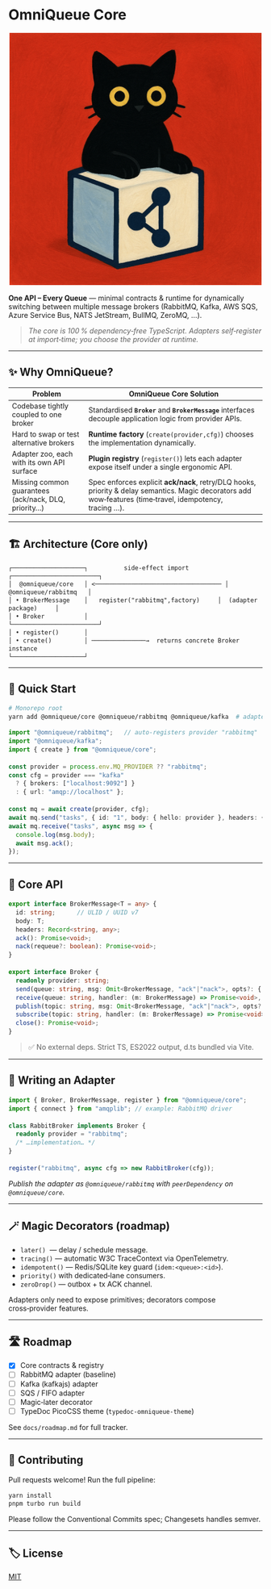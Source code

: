 # OmniQueue Core

<p align="center">
  <img width="500" height="auto" src="./omniqueue_core_logo.png" alt="OmniQueue Core logo" />
</p>


**One API – Every Queue** — minimal contracts & runtime for dynamically switching between multiple message brokers (RabbitMQ, Kafka, AWS SQS, Azure Service Bus, NATS JetStream, BullMQ, ZeroMQ, …).

> *The core is 100 % dependency‑free TypeScript. Adapters self‑register at import‑time; you choose the provider at runtime.*

---

## ✨ Why OmniQueue?

| Problem                                              | OmniQueue Core Solution                                                                                                                                    |
| ---------------------------------------------------- | ---------------------------------------------------------------------------------------------------------------------------------------------------------- |
| Codebase tightly coupled to one broker               | Standardised **`Broker`** and **`BrokerMessage`** interfaces decouple application logic from provider APIs.                                                |
| Hard to swap or test alternative brokers             | **Runtime factory** (`create(provider,cfg)`) chooses the implementation dynamically.                                                                       |
| Adapter zoo, each with its own API surface           | **Plugin registry** (`register()`) lets each adapter expose itself under a single ergonomic API.                                                           |
| Missing common guarantees (ack/nack, DLQ, priority…) | Spec enforces explicit **ack/nack**, retry/DLQ hooks, priority & delay semantics. Magic decorators add wow‑features (time‑travel, idempotency, tracing …). |

---

## 🏗️ Architecture (Core only)

```
┌────────────────────┐          side‑effect import          ┌────────────────────────┐
│  @omniqueue/core   │ <─────────────────────────────────── │  @omniqueue/rabbitmq   │
│ • BrokerMessage    │   register("rabbitmq",factory)     │  (adapter package)     │
│ • Broker           │                                       └────────────────────────┘
│ • register()       │
│ • create()         │ ───────────────→  returns concrete Broker instance
└────────────────────┘
```

---

## 🚀 Quick Start

```bash
# Monorepo root
yarn add @omniqueue/core @omniqueue/rabbitmq @omniqueue/kafka  # adapters are peer‑dep
```

```ts
import "@omniqueue/rabbitmq";   // auto‑registers provider "rabbitmq"
import "@omniqueue/kafka";
import { create } from "@omniqueue/core";

const provider = process.env.MQ_PROVIDER ?? "rabbitmq";
const cfg = provider === "kafka"
  ? { brokers: ["localhost:9092"] }
  : { url: "amqp://localhost" };

const mq = await create(provider, cfg);
await mq.send("tasks", { id: "1", body: { hello: provider }, headers: {} });
await mq.receive("tasks", async msg => {
  console.log(msg.body);
  await msg.ack();
});
```

---

## 📝 Core API

```ts
export interface BrokerMessage<T = any> {
  id: string;      // ULID / UUID v7
  body: T;
  headers: Record<string, any>;
  ack(): Promise<void>;
  nack(requeue?: boolean): Promise<void>;
}

export interface Broker {
  readonly provider: string;
  send(queue: string, msg: Omit<BrokerMessage, "ack"|"nack">, opts?: { prio?:number }): Promise<void>;
  receive(queue: string, handler: (m: BrokerMessage) => Promise<void>, opts?: { prio?:number }): Promise<void>;
  publish(topic: string, msg: Omit<BrokerMessage, "ack"|"nack">, opts?: { prio?:number }): Promise<void>;
  subscribe(topic: string, handler: (m: BrokerMessage) => Promise<void>, opts?: { prio?:number }): Promise<void>;
  close(): Promise<void>;
}
```

> ✅ No external deps. Strict TS, ES2022 output, d.ts bundled via Vite.

---

## 🔌 Writing an Adapter

```ts
import { Broker, BrokerMessage, register } from "@omniqueue/core";
import { connect } from "amqplib"; // example: RabbitMQ driver

class RabbitBroker implements Broker {
  readonly provider = "rabbitmq";
  /* …implementation… */
}

register("rabbitmq", async cfg => new RabbitBroker(cfg));
```

*Publish the adapter as `@omniqueue/rabbitmq` with `peerDependency` on `@omniqueue/core`.*

---

## 🪄 Magic Decorators (roadmap)

* `later()`  — delay / schedule message.
* `tracing()` — automatic W3C TraceContext via OpenTelemetry.
* `idempotent()` — Redis/SQLite key guard (`idem:<queue>:<id>`).
* `priority()` with dedicated‑lane consumers.
* `zeroDrop()` — outbox + tx ACK channel.

Adapters only need to expose primitives; decorators compose cross‑provider features.

---

## 🛣️ Roadmap

* [x] Core contracts & registry
* [ ] RabbitMQ adapter (baseline)
* [ ] Kafka (kafkajs) adapter
* [ ] SQS / FIFO adapter
* [ ] Magic‑later decorator
* [ ] TypeDoc PicoCSS theme (`typedoc-omniqueue-theme`)

See `docs/roadmap.md` for full tracker.

---

## 🤝 Contributing

Pull requests welcome! Run the full pipeline:

```bash
yarn install
pnpm turbo run build
```

Please follow the Conventional Commits spec; Changesets handles semver.

---

## 🏷️ License

[MIT](LICENSE)
